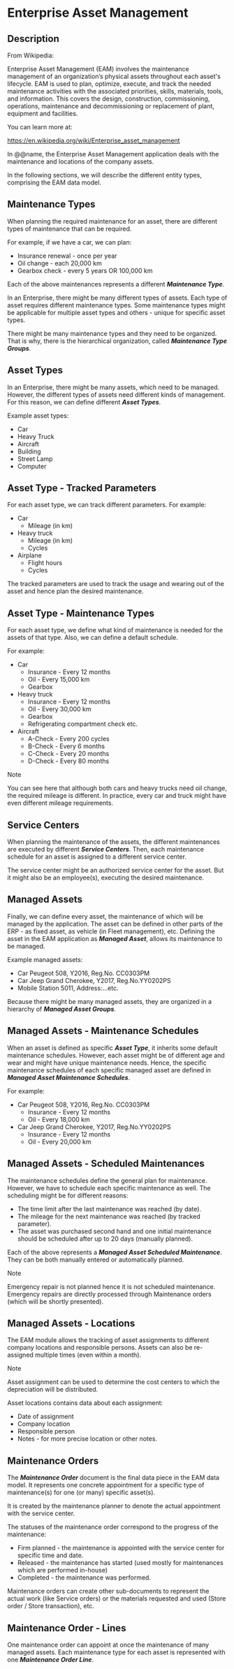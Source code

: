 # Enterprise Asset Management

## Description
From Wikipedia:

Enterprise Asset Management (EAM) involves the maintenance management of an organization’s physical assets throughout each asset's lifecycle. EAM is used to plan, optimize, execute, and track the needed maintenance activities with the associated priorities, skills, materials, tools, and information. This covers the design, construction, commissioning, operations, maintenance and decommissioning or replacement of plant, equipment and facilities.

You can learn more at:

https://en.wikipedia.org/wiki/Enterprise_asset_management
 
In @@name, the Enterprise Asset Management application deals with the maintenance and locations of the company assets.

In the following sections, we will describe the different entity types, comprising the EAM data model.

## Maintenance Types

When planning the required maintenance for an asset, there are different types of maintenance that can be required.

For example, if we have a car, we can plan:

- Insurance renewal - once per year
- Oil change - each 20,000 km
- Gearbox check - every 5 years OR 100,000 km

Each of the above maintenances represents a different ***Maintenance Type***.

In an Enterprise, there might be many different types of assets. Each type of asset requires different maintenance types. Some maintenance types might be applicable for multiple asset types and others -  unique for specific asset types.

There might be many maintenance types and they need to be organized. That is why, there is the hierarchical organization, called ***Maintenance Type Groups***.

## Asset Types

In an Enterprise, there might be many assets, which need to be managed. However, the different types of assets need different kinds of management. For this reason, we can define different ***Asset Types***.

Example asset types:

- Car
- Heavy Truck
- Aircraft
- Building
- Street Lamp
- Computer

## Asset Type - Tracked Parameters
For each asset type, we can track different parameters. For example:

- Car
  - Mileage (in km)
- Heavy truck
  - Mileage (in km)
  - Cycles
- Airplane
  - Flight hours
  - Cycles

The tracked parameters are used to track the usage and wearing out of the asset and hence plan the desired maintenance.

## Asset Type - Maintenance Types

For each asset type, we define what kind of maintenance is needed for the assets of that type. Also, we can define a default schedule. 

For example:

- Car
  - Insurance - Every 12 months
  - Oil - Every 15,000 km
  - Gearbox
- Heavy truck
  - Insurance - Every 12 months
  - Oil - Every 30,000 km
  - Gearbox
  - Refrigerating compartment check etc.
- Aircraft
  - A-Check - Every 200 cycles
  - B-Check - Every 6 months
  - C-Check - Every 20 months
  - D-Check - Every 80 months

> [!NOTE]
> You can see here that although both cars and heavy trucks need oil change, the required mileage is different. In practice, every car and truck might have even different mileage requirements.

## Service Centers

When planning the maintenance of the assets, the different maintenances are executed by different ***Service Centers***. Then, each maintenance schedule for an asset is assigned to a different service center.

The service center might be an authorized service center for the asset. But it might also be an employee(s), executing the desired maintenance.

## Managed Assets

Finally, we can define every asset, the maintenance of which will be managed by the application. The asset can be defined in other parts of the ERP - as fixed asset, as vehicle (in Fleet management), etc. Defining the asset in the EAM application as ***Managed Asset***, allows its maintenance to be managed.

Example managed assets:

- Car Peugeot 508, Y2016, Reg.No. CC0303PM
- Car Jeep Grand Cherokee, Y2017, Reg.No.YY0202PS
- Mobile Station 5011, Address:...etc.

Because there might be many managed assets, they are organized in a hierarchy of ***Managed Asset Groups***.

## Managed Assets - Maintenance Schedules

When an asset is defined as specific ***Asset Type***, it inherits some default maintenance schedules. However, each asset might be of different age and wear and might have unique maintenance needs. Hence, the specific maintenance schedules of each specific managed asset are defined in ***Managed Asset Maintenance Schedules***.

For example:

- Car Peugeot 508, Y2016, Reg.No. CC0303PM
  - Insurance - Every 12 months
  - Oil - Every 18,000 km
- Car Jeep Grand Cherokee, Y2017, Reg.No.YY0202PS
  - Insurance - Every 12 months
  - Oil - Every 20,000 km

## Managed Assets - Scheduled Maintenances

The maintenance schedules define the general plan for maintenance. However, we have to schedule each specific maintenance as well. The scheduling might be for different reasons:

- The time limit after the last maintenance was reached (by date).
- The mileage for the next maintenance was reached (by tracked parameter).
- The asset was purchased second hand and one initial maintenance should be scheduled after up to 20 days (manually planned).

Each of the above represents a ***Managed Asset Scheduled Maintenance***. They can be both manually entered or automatically planned.

> [!NOTE]
> Emergency repair is not planned hence it is not scheduled maintenance. Emergency repairs are directly processed through Maintenance orders (which will be shortly presented).

## Managed Assets - Locations

The EAM module allows the tracking of asset assignments to different company locations and responsible persons. Assets can also be re-assigned multiple times (even within a month).

> [!NOTE]
> Asset assignment can be used to determine the cost centers to which the depreciation will be distributed.
 
Asset locations contains data about each assignment:

- Date of assignment
- Company location
- Responsible person
- Notes - for more precise location or other notes.

## Maintenance Orders

The ***Maintenance Order***  document is the final data piece in the EAM data model. It represents one concrete appointment for a specific type of maintenance(s) for one (or many) specific asset(s).

It is created by the maintenance planner to denote the actual appointment with the service center.

The statuses of the maintenance order correspond to the progress of the maintenance:

- Firm planned - the maintenance is appointed with the service center for specific time and date.
- Released - the maintenance has started (used mostly for maintenances which are performed in-house)
- Completed - the maintenance was performed.

Maintenance orders can create other sub-documents to represent the actual work (like Service orders) or the materials requested and used (Store order / Store transaction), etc.

## Maintenance Order - Lines

One maintenance order can appoint at once the maintenance of many managed assets. Each maintenance type for each asset is represented with one ***Maintenance Order Line***.
 

